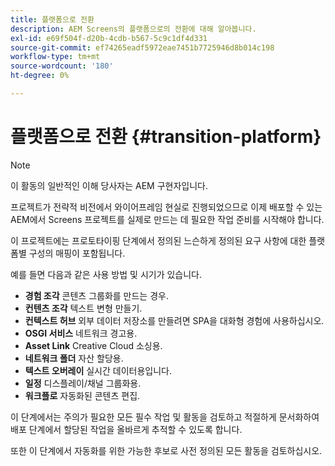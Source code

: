 ```yaml
---
title: 플랫폼으로 전환
description: AEM Screens의 플랫폼으로의 전환에 대해 알아봅니다.
exl-id: e69f504f-d20b-4cdb-b567-5c9c1df4d331
source-git-commit: ef74265eadf5972eae7451b7725946d8b014c198
workflow-type: tm+mt
source-wordcount: '180'
ht-degree: 0%

---
```


# 플랫폼으로 전환 {#transition-platform}

>[!NOTE]
>
>이 활동의 일반적인 이해 당사자는 AEM 구현자입니다.

프로젝트가 전략적 비전에서 와이어프레임 현실로 진행되었으므로 이제 배포할 수 있는 AEM에서 Screens 프로젝트를 실제로 만드는 데 필요한 작업 준비를 시작해야 합니다.

이 프로젝트에는 프로토타이핑 단계에서 정의된 느슨하게 정의된 요구 사항에 대한 플랫폼별 구성의 매핑이 포함됩니다.

예를 들면 다음과 같은 사용 방법 및 시기가 있습니다.

* **경험 조각** 콘텐츠 그룹화를 만드는 경우.
* **컨텐츠 조각** 텍스트 변형 만들기.
* **컨텍스트 허브** 외부 데이터 저장소를 만들려면 SPA을 대화형 경험에 사용하십시오.
* **OSGI 서비스** 네트워크 경고용.
* **Asset Link** Creative Cloud 소싱용.
* **네트워크 폴더** 자산 할당용.
* **텍스트 오버레이** 실시간 데이터용입니다.
* **일정** 디스플레이/채널 그룹화용.
* **워크플로** 자동화된 콘텐츠 편집.

이 단계에서는 주의가 필요한 모든 필수 작업 및 활동을 검토하고 적절하게 문서화하여 배포 단계에서 할당된 작업을 올바르게 추적할 수 있도록 합니다.

또한 이 단계에서 자동화를 위한 가능한 후보로 사전 정의된 모든 활동을 검토하십시오.
